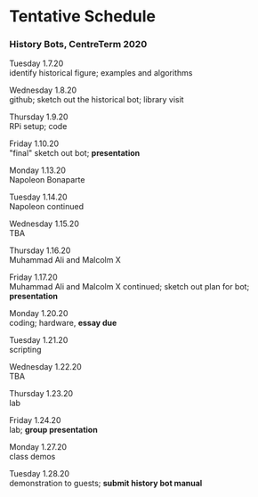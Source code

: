 # Tentative Schedule
### History Bots, CentreTerm 2020

Tuesday 1.7.20 <br>
identify historical figure; examples and algorithms

Wednesday 1.8.20 <br>
github; sketch out the historical bot; library visit

Thursday 1.9.20 <br>
RPi setup; code

Friday 1.10.20 <br>
"final" sketch out bot; **presentation**


Monday 1.13.20 <br>
Napoleon Bonaparte

Tuesday 1.14.20 <br>
Napoleon continued

Wednesday 1.15.20 <br>
TBA

Thursday 1.16.20 <br>
Muhammad Ali and Malcolm X

Friday 1.17.20 <br>
Muhammad Ali and Malcolm X continued; sketch out plan for bot; **presentation**


Monday 1.20.20 <br>
coding; hardware, **essay due**

Tuesday 1.21.20 <br>
scripting

Wednesday 1.22.20 <br>
TBA

Thursday 1.23.20 <br>
lab

Friday 1.24.20 <br>
lab; **group presentation**


Monday 1.27.20 <br>
class demos

Tuesday 1.28.20 <br>
demonstration to guests; **submit history bot manual**
